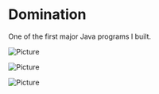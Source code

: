 Domination
==========

One of the first major Java programs I built.

![Picture](DemoPhotos/Example1.png)

![Picture](DemoPhotos/Example2.png)

![Picture](DemoPhotos/Example3.png)
